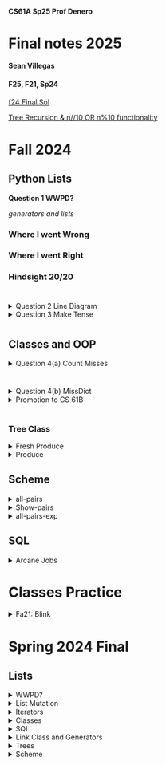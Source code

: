 #### CS61A Sp25 Prof Denero
# Final notes 2025
#### Sean Villegas
#### F25, F21, Sp24

[f24 Final Sol](https://cs61a.org/exam/fa24/final/61a-fa24-final_sol.pdf)

[Tree Recursion & n//10 OR n%10 functionality](https://www.youtube.com/watch?v=LGtai0ottUc)

<style>
.tnr {
  font-family: 'Times New Roman', serif;
  font-size: 15px;
}

</style>


# Fall 2024 

## Python Lists

**Question 1 WWPD?**

_generators and lists_ 

### Where I went Wrong

### Where I went Right

### Hindsight 20/20 

#

<details><summary>Question 2 Line Diagram</summary>

_mutating lists environment diagram_ 

```python
b = 6
log = []

def make_line(a):
    b = 1
    list(log).append(a)
    return lambda x: a * x + b 
def shift_line(f):
    b = 3
    log.append([b])
    return lambda y: f(y) + b

z = shift_line(make_line(2))(0)
print(log)
print(z)
```
<div class="tnr">

**Questions:**
- What is displayed by print(log) on line 15?
- What is displayed by print(z) on line 16?

</div>

### Where I went wrong
1. At first, I tried evaluating outer frame which was wrong method of attack 
### Where I went right
2. Re-evaluate, employ _pemdos_ 
3. When local functions use `append` with the same variable names $\rightarrow$ the interpreter evaluates the which variable to pull from, i.e. local or parent. 
    - when appending a variable symbol to a list, it will automatically evaluate that variable that is binded to the symbol 
4. `list(lst)` will make a deep copy of a list if it has a list passed within
    - **deep copy:** is a copy that recursively evaluates every element in the list and makes its own independent list without using a reference (i.e. a pointer) to original list
    - **shallow copy:** is a copy of the original first level elements, any sub-operands (i.e. lists within lists) are pointers to the original list, and therefore can be mutated and reflect changes to the original list 
5. `append` with brackets around variables passed in $\Rightarrow$ means you add the bracketed value to a single index 
6. `extend` with brackets around variables passed in will always just add the elements. As that is the functionality of `extend`
7. Ask what is local memory v.s. outer memory
8. The outer parenthesis in a function call will remain even after first use $\Rightarrow$ can be used in other lambda or def statements within the function its next to, when a function needs a variable to process
    ```python
    shift_line(make_line(2))(0) 
    ```

# 

</details>

<details><summary>Question 3 Make Tense</summary>


<div class="tnr">
A list of numbers is easier for a person to sum up if it can be split into groups that all sum to 10. Implement
tens, which takes a list of positive numbers s. It returns True if, for every positive integer i where 10 * i <=
sum(s), there is a positive k that satisfies sum(s[0:k]) == 10 * i. Otherwise, it returns False.
</div>

```python
def tens(s):
    """Return whether every multiple of 10 less than or equal to sum(s) appears as a prefix of s.
    >>> tens([3, 2, 2, 3, 6, 2, 2, 4, 1, 5, 2]) # sum(s[:4])==10, sum(s[:7])==20, sum(s[:10])==30
    True
    >>> tens([3, 2, 2, 3, 6, 2, 6, 1, 5, 2]) # sum(s[:4])==10, but no slice starting at 0 sums to 20
    False
    """
    t = 0
    for x in s:
        t += x
        if _______:
            return _______
        if t == _______:
            t = _______
    return True
```

### Where I went wrong
1. I assumed we would take the sum within the code based on the docstring comments
2. I thought this would require recursion

### Where I went right
1. I correctly assumed that we had base cases to check for an element
2. I knew we had to return False in one of the base cases 
3. 
    ```python
    t += x  # <=> is shorthand for t = t + x 
    ```

### Hindsight 20/20 
1. Prefix sums $\Rightarrow$ cumulative total starting from the beginning of the list 
    - compared to incrementing _down_ from right side with 
    ```python
    x // 10 % 10 
    ```
    - cumulative sums $\Rightarrow$ running total 
2. The `for` loop in the skeleton code denotes we use an incremental step of adding each element to the the counter `t`, and check with our base cases on that element added to `t`
3. You must understand when the counter must be reset in the `True` case
</details>

# 

## Classes and OOP 

<details><summary>Question 4(a) Count Misses</summary>
<div class="tnr">
Implement the Counter class. A Counter has a count of the number of times inc has been invoked on
itself or any of its oﬀspring. Its oﬀspring are the Counters created by its spawn method or the spawn
method of any of its oﬀspring.
</div>

```python
class Counter:
    """Counts how many times inc has been invoked on itself or any of its offspring.
    >>> total = Counter()
    >>> odd, even = total.spawn(), total.spawn() # these are offspring of total
    >>> one, three = odd.spawn(), odd.spawn() # these are offspring of odd and total
    >>> for c in [one, even, three, even, odd, even]:
    ... c.inc()
    >>> [c.count for c in [one, three, even, odd, total]]
    [1, 1, 3, 3, 6]
    """

    def __init__(self, parent=None):
        self.parent = parent
        _______

    def inc(self):
        self.count += 1
        _______:
            _______

    def spawn(self):
        return _______
```

### Where I went Wrong
1. I added another count that performed addition to self.count in the loop 

### Where I went Right
- _Employed Process of elimination_ 

1. Understood through pattern matching that we need a `self.count = 0`
2. Understood that we need to check a condition once based on the parents inits
3. Understood the correct conditional v.s. loop
    - `while` would need some way to check when it fails to exit the loop, skeleton code doesn't allow for that
    - `for` needs some iteration in the options given, and the choices given do not have an iterable 
4. Understood that we need to initialize and return another object when we call the `spawn` method based on the options 

### Hindsight 20/20 
**OOP and Parent Child Relationships:**
- The `Counter` class shows how a parent object can influence its child objects by passing method calls upward (via the parent reference). This is key to designing objects that are hierarchical in nature.
    - The `inc()` method uses recursion to propagate (i.e. spread over all objects) the count increment through the parent chain. 
    - This is a fundamental idea where an action (in this case, incrementing the count) needs to be passed upward through a **chain of objects** (the parent-child relationship).

**Conditionals v.s. Loops:**
- Know when to use `if` vs. `while` vs. `for`.
1. `if` is for checking a condition once and taking action based on that condition.
2. `while` is for continuous looping until a condition fails. 
3. `for` is for iterating over a **collection of items**. 
    - In this problem, we don’t need a loop; we need a simple conditional check.

</details>

# 

<details><summary>Question 4(b) MissDict</summary>

<div class="tnr">
Implement the MissDict class. A MissDict has a dictionary d. Its get method takes an iterable keys, returns a list of all values in d that correspond to those keys, and counts the number of keys that did not appear in d (called misses). Printing a MissDict displays a fraction in which:

- The numerator is the number of misses during all calls to get for that particular MissDict instance.
- The denominator is the number of misses during all calls to get for any MissDict instance.

Assume Counter is implemented correctly.
</div>

```python
class MissDict:
    """Has a dict, gets a list of values for an iterable of keys,
    and counts the number of keys that are not in the dict.
    >>> double = MissDict({1: 2, 2: 4, 3: 6, 5: 10})
    >>> half = MissDict({2: 1.0, 3: 1.5, 4: 2.0})
    >>> double.get([1, 3, 5, 2, 4]) # No value for key 4 (1 miss)
    [2, 6, 10, 4]
    >>> double.get([5, 4, 3, 0, 4]) # No value for keys 4 or 0 or 4 (3 misses)
    [10, 6]
    >>> half.get([1, 3, 5, 2, 4]) # No value for keys 1 or 5 (2 misses)
    [1.5, 1.0, 2.0]
    >>> print(double) # double had 4 misses & half had 2 misses
    4/6 of the misses
    """
    misses = Counter()
    def __init__(self, d):
        assert isinstance(d, dict)
        self.d = d
        self.misses = _______

    def get(self, keys):
        result = []
        for k in keys:
            if k in self.d:
            _______
        else:
            _______
        return result

    def __str__(self):
    return f'_______ of the misses'
```


### WIW/R

`self.misses` variable
- I understood that we needed to init the `Counter()` class through `spawn` method. 
- There was another option with different syntax that achieves the same effect
    `MissDict.misses.spawn()` $\equiv$ `Counter(MissDict.misses)`

`for k in self.d:` 
- I understood that we needed to somehow add the values of the k dictionary look up to the `result` list. At first thought it was a dictionary comprehension, then I thought list comprehension, then I understood it was an append call with a classic `dictionary[key]` method that would get appended to result 
    - dictionary comprehension creates a dictionary based on values in iterable
    - list wouldn't make sense here since we already have a list. But, it is possible
    ```python
    my_dict = {'a': 1, 'b': 2, 'c': 3}
    keys = ['a', 'c']

    values = [my_dict[key] for key in keys]
    print(values)  # Output: [1, 3]
    ```

`self.misses.inc()`
- We call the above method for self.misses to create a spawn of all the misses. I was torn between two choices:
    - `self.misses.inc()`
    - `self.misses.count += 1`
- `self.misses.count += 1` is wrong, because it increments already by itself through each parent call to spawn and inc. 
    - It would only increment the local counter
    - It wouldn't trigger the parent counter to increment
    - We'd lose the automatic parent-child counting that makes the Counter class work

`{self.misses.count} / {MissDict.misses.count}`
- My first attempt I looked for each option that had a `.self` in its name. 
- However, rereading the problem lets us know that the numerator is supposed to be the instance misses count divided by the total misses count, in string format 
- I understood we had to use `{}` to get desired output. 

### Hindsight 20/20 

`self.misses.count += 1` 
- It would only increment the local counter
    - It wouldn't trigger the parent counter to increment
    - We'd lose the automatic parent-child counting that makes the Counter class work

- This does the same thing

    `MissDict.misses.spawn()` $\equiv$ `Counter(MissDict.misses)`

`NewClass.classvar.parentmethod()` $\equiv$ `ParentClass(NewClass.classvar)`

- `classvar` is an instance of ParentClass
- `method()` is a method that creates a new instance with the current instance as parent
- The right side directly creates a new instance with the parent specified

#

</details>


<details><summary>Promotion to CS 61B</summary>

<div class="tnr">
Given a sequence s and positions (indices) i and j in s with i < j, promoting an element to i from j means reordering s so that the element originally at position j is now at position i, all elements originally positioned between i and j increase their position (index) by one, and all other elements stay where they are. The beginning of s is position 0. 

<br>

For example, in the list [30, 60, 90, 120, 150, 180], promoting
to 2 from 4 would place the number 150 (original position 4) just before 90 (originally position 2) and increases the positions of both 90 and 120 by one, resulting in [30, 60, 150, 90, 120, 180].

Implement promote, which takes a list of numbers s and two non-negative integers i and j. It returns a new list promoting to i from j in s. Do not mutate s.

- Hint: For any list `s, s[len(s):]` evaluates to `[]`.
</div>

```python

def promote(s, i, j):
    """Return a list in which s[j] is at index i without mutating s.
    >>> promote([3, 6, 9, 12, 15, 18], 2, 4)
    [3, 6, 15, 9, 12, 18]
    >>> promote([3, 6, 9, 12, 15, 18], 0, 4)
    [15, 3, 6, 9, 12, 18]
    """
    assert i >= 0 and i < j and j < len(s)
    return s[:i] + _______ + _______ + s[_______:]

```

### WIW/R
- I knew we are making deep copies (so we dont mutate the original s list)
- I saw a pattern and went through all options of computation, but with `indexing` as a **slicing** rather than `range` selection
- I correctly deduced that slicing an element would just return a number, and adding that number would result in an error when adding lists
- `Extend` and `Append` mutate lists

### Hindsight 20/20 
- The big idea is that slicing works like range
    - i.e. `range(start, stop)` compared to python list indexing which returns the elements that you specify 
- Correct term is shallow copy, as `list`, and indexing i.e. `[:]` or `[i:]`creates shallow copy. 
- Append does not flatten or unpack the contents.
    - i.e. it will keep the list brackets and it adds contents to end of list, via indexing 
    - It adds object
- `+` combines lists by unpacking their elements.
- `Append` and `Extend` both return None
- **Slicing creates a new object** 

</details>


#

### Tree Class
<details><summary>Fresh Produce</summary>

<div class='tnr'>
Implement products, which takes a Tree instance t with positive integer labels and a positive integer n.
It returns True if every path from the root of t to a leaf has labels that equal n when multiplied together.

</div>

```python
def products(t, n):
    """Return whether the product of labels along every root-to-leaf path is n.
    >>> products(Tree(1, [Tree(2, [Tree(3)]), Tree(6)]), 6)
    True
    >>> products(Tree(1, [Tree(2, [Tree(3)]), Tree(6)]), 12)
    False
    >>> products(Tree(1, [Tree(2, [Tree(3)]), Tree(5)]), 6)
    False
    >>> products(Tree(1, [Tree(5, [Tree(2)]), Tree(12)]), 12)
    False
    """
    assert type(n) == int
    if t.is_leaf():
        return _______
    if _______:
        return False
    
    return _______
    (c)
```

#### WIW
- I thought that we would return True, because is_leaf() returns false if .branches is empty, but actually it returns True when it is empty because thats when it is a leaf, and false if others (if it has branches)
- For the recursive function, I passed in the list comprehension as the second argument, but really it was supposed to execute based on the list comprehension 
    - `product(t, [n * b.label] for b in t.branches]`

#### WIR
- I understood that we would return `False` if the product of `n % t.label > 0` 
- I understood that we had a recursive call to products, with the second argument to products being an integer. 

#### Hindsight 20/20 
Functions that aggregate iterable argument (on study guide): 
- `all(iterable)` returns bool for all values 


</details>

<details><summary>Produce</summary>


<div class='tnr'>

Implement produce, which takes a positive integer n. It returns a Tree of positive integers in which:

- The product of the labels along every root-to-leaf path is n,
- Every increasing sequence of integers starting with 1 that has product n is a root-to-leaf path, and
- Every sequence of siblings (nodes with a common parent) is an increasing sequence.

</div>

```python
def produce(n):
    """Return the largest tree in which the labels for every root-to-label path
    are increasing and have product n. Put all siblings in increasing order.
    >>> produce(12)
    Tree(1, [Tree(2, [Tree(6)]), Tree(3, [Tree(4)]), Tree(12)])
    >>> print(produce(24)) # Paths are 1-2-3-4, 1-2-12, 1-3-8, 1-4-6, and 1-24
    1
    2
    3
    4
    12
    3
    8
    4
    6
    24
    """
    def grow(t, x):
        for k in range(_______, x + 1):
            if _______ % k == 0:
                branch = _______
                
                if _______:
                    t.branches.append(branch)
        return t

    return grow(Tree(1), n)
```


#### WIW
- Misunderstanding of the idea, I thought we would have to do some sort of mod and then floor division to grab the first element
    - Instead we simply compare `if x % k == 0` at each iteration of the range to then see if we append it to the `tree.branches`
- Thought we were interacting with the `products` function defined earlier (notice that its missing a "assume a func is implemented correctly")
- I thought we also made a recursive call to produce, by making n smaller down. 

#### WIR
- Understood we are incrementing both t.label and x by 1 
- Understood that at each iteration, when we want to grab the `k` element in the range of `start, stop` and pass it in to `grow(t, k)`. I made a leap of faith that we would divide the count of x (as that what recursion does)


#### Hindsight 20/20 
- Before appending, we check if the branch is a leaf (we dont want a leaf), OR if `x == k `
- We do use `x % k == 0 and x // k` (in the recursive call), but not to grab the first element, rather to identify valid factors to extend the path.
- We increment `k` in the loop starting from `t.label + 1 to x`.
    -  x stays fixed during the loop, but we reduce it recursively via `x // k`

</details>


## Scheme
<details><summary>all-pairs</summary>

<div class='tnr'>

Implement the Scheme procedure all-pairs, which takes a procedure `f` and a list `s`. It returns `#t` if (f x y) is #t for every pair of adjacent elements x and y in s. Assume f always returns either `#t` or `#f`. 
</div>

```scm
(define (inc x y) (= (+ x 1) y)) ; Whether x+1 equals y
    ;;; Return #t if (f x y) is #t for every pair of adjacent values (x, y) in list s.
    ;;;
    ;;; scm> (all-pairs inc '(3 4 5 6 7 8))
    ;;; #t
    ;;; scm> (all-pairs inc '(3 4 5 8 7 8))
    ;;; #f
    ;;; scm> (all-pairs inc '(3))
    ;;; #t

(define (all-pairs f s)
    (or (null? s) (null? (cdr s))
    (and _______ (all-pairs f _______ ))))
```

### WIW
- I put the option `(apply f (car s) (car (cdr s))`
    - This assumes that the values `(car s)` and `(car (cdr s))` are a list data type (i.e. passed in and not evaluated). Reality is that these values are evaluated and not a list, breaking logic
- I chose `(cons (car s) (cdr s))`, thinking that this would continue the loop of the values in `cdr s`. 
    - The reality is, you can simply pass in `cdr s` and it will preserve the first element of `cdr s` (i.e. `car s`), and perform the same `(car (cdr s))` to compare the elements in procedure `f` 

### WIR
- I did process of elimination correctly down to 2 elements (i.e. filtered out syntax errors and the ordering of how `car` amd `cdr` work)

### Hindsight 20/20
- `(apply f s)` expects only two arguments, a function and a list data type
- In the all-pairs problem, you're not building a list manually with cons. You're just recursing down an existing list
    - Use `cons` and `nil` when constructing lists.
    - Don't use cons when just processing lists.
    - `cdr` automatically gives you the "rest of the list" — already terminated properly.


- **Question:**
    - Does cons need a `nill` if it has a provided `cdr`?
    - **Answer:**
        - No you don't. `(cons 1 2) ; => (1 . 2)`
            - The dot represents the end of a list, becoming a d**otted pair**
        - Proper list structure:
            - `(cons 1 '(2 3)) ; => (1 2 3)`



</details>

<details><summary>Show-pairs</summary>

<div class='tnr'>
Implement the Scheme procedure show-pairs, which takes a list s and returns a list of every pair of adjacent elements in s. A pair is a two-element list.


</div>

```scm
;;; Return a list of every pair of adjacent elements in list s.
;;;
;;; scm> (show-pairs '(3 5 7 9 11 13))
;;; ((3 5) (5 7) (7 9) (9 11) (11 13))
(define (show-pairs s)
    (if (or (null? s) (null? (cdr s))) nil
        ( _______ _______ (show-pairs _______ ))))

```

### WIW
- For option a I chose `list` over `cons`, as I knew that both would create a list to preserve the inner list structure
    - I thought that `cons` would expect a value, and then the *rest* of the list
- I didn't preserve the list structure for option b, which would be wrapped around `(car s) (car (cdr s))`

### WIR
- I understood that we needed a list procedure, by process of elimination I had `cons` or `list` as my option
- I got the structure for looping through the list correctly i.e. `(car s) (car (cdr s))`
- I understood that we keep the list going by calling `(cdr s)` to keep the `(car (cdr s))` as the first element in the pairs of lists


### Hindsight 20/20 
- Why `(list (car s) (car (cdr s)) (show-pairs (cdr s)))` is equivacado. `list` here creates a _flat_ list of three elements
    - The first element: `(car s)`
    - The second element: `(car (cdr s))`
    - The third element: the entire result of the recursive call `(show-pairs (cdr s))`
    - This would not preserve the pairs correctly, and we would have raw data in the list. 
- Why `(cons (list (car s) (cdr s) (show-pairs (cdr s))))` is right
    - `list` works when inside `cons`, because `(list (car s) (car (cdr s)))` will get values that `cons` accepts as the first part of the list.
        - When we hit `(null? s)` or `(null? (cdr s))` in our base - we return nill preserving the `cons` structure till completion 



<div class='tnr'>
What order of growth describes the time it takes to execute (unpair s) in terms of the length of the input list s, assuming that car, cdr, cons, and null? are all constant-time operations?
</div>

```scm
(define (unpair s) (cond ((null? s) nil)
                    ((null? (cdr s)) (car s))
                    (else (cons (car (car s)) (unpair (cdr s))))))
```

### WIR
- I understood for the time complexity question, `car`, `cdr`, `cons` and `null?` are constant and therefore adding a constant would not increase the time complexity by a some notation 
    - furthermore, we have a `cond` statement that is looping through each *element* in the list, which implies linear because 
        - Incrementing n increases time by a constant

</details>

<details><summary>all-pairs-exp</summary>

<div class='tnr'>

Implement the Scheme procedure **all-pairs-exp**, which takes a procedure name **proc-name** (a symbol) and a list s. It returns an **and** expression that calls the procedure named by **proc-name** on every adjacent pair of elements in s. Assume show-pairs is implemented correctly.

Options for first blank: 
- and
- 'and
- cons and
- cons 'and

</div>

```scm
;;; Return an and expression that calls the procedure called proc-name on
;;; every adjacent pair of elements in s.
;;;
;;; scm> (all-pairs-exp 'inc '(3 4 5 6 7 8))
;;; (and (inc 3 4) (inc 4 5) (inc 5 6) (inc 6 7) (inc 7 8))
;;; scm> (eval (all-pairs-exp 'inc '(3 4 5 6 7 8 )))
;;; #t
(define (all-pairs-exp proc-name s)
( _______ (map _______ (show-pairs s))))
```

### WIW & Hindsight
- I chose `'and` as the option, because I know that `cons` expects a value as first argument, and the rest of the list as its second. 
    - the correct option is `cons 'and` 
    - `'and` is just a symbol
    - we need: `(cons 'and list-of-expressions)`
- I thought that `map` would automatically preserve the inner list structure (i.e. not make a flat list), so I called `'inc` as my option
    - First, it was supposed to be `'proc-name`, but I made a mistake of passing in the `inc` from doctests 
    - `(map f s)` expects a function as first argument, not a symbol to be later evaluated 
    - You are supposed to pass in a lambda 
    - `(lambda (pair) (list proc-name (car pair) (car (cdr pair))))`
    - **Sudo Code:** For each pair, make a list that starts with the proc-name symbol (like inc), then the first and second elements of the pair
    - Questions: 
        - why do we pass in `proc-name` unquoted? wouldn't it compute the pair
            - **answer:**
                - because `proc-name` is already a symbol. It was passed in as a quoted symbol like `'inc`. We evaluate what proc-name is in the procedure to set it up as `inc`
            

### WIR
- I understood that we needed to pass in a list type so that scheme would construct a returned list that could be evaluated piece of code.
</details>


## SQL 
<details><summary>Arcane Jobs</summary>
<div class='tnr'>

The Council of Piltover wants a list of all the people living in regions it governs that have unique jobs. Create a table with columns labeled **name** and **job** that contains one row for each person living in a region governed by the "council" who is the only person with their job among everybody living in regions ruled by the council.
The who table has one row per person and columns for their name (string; each row has a unique value), the region (string) they live in, and their job (string). The gov table has one row per region and columns for its name called place (string; each row has a unique value) and the group that rules over it called ruler (string).


1st option: 

 (1.0 pt) Fill in blank
- who
-  who AS a, who AS b
- who, gov
- who AS a, who AS b, gov

2nd option: 
- COUNT(*) = 1
- place = "council"
- a.job = b.job
- a.job != b.job
- region = place
- a.region = place
- a.region = b.region AND a.region = place
- a.job = b.job AND a.region 

</div>

```sql
SELECT name, job FROM _______ WHERE _______ AND ruler = "council" _______ ;
```

### WIW 
- I went under the assumption that we would be performing an inner join with aliasing. So I chose option `who AS a, who AS b, gov`
    - You don’t need a self-join to find unique jobs — `GROUP BY` and `HAVING COUNT(*) = 1` does that directly.
    - Self-joins would make sense if you were comparing two people with the same job (e.g. to eliminate duplicates or find uniqueness by comparison), but grouping is more efficient and intended for this.
- I checked my answer and saw that I was wrong, so I changed option b from `a.job = b.job AND a.region = place` to `region = place`
- Part c was a fill in the blank, and it said that I could include clauses _but didnt have to_. Which made me think that it was something minimal. However, my instinct of `HAVING` was the right choice. 
    - **this is the only way to filter for uniqueness in SQL**

### Hindsight 20/20 
- Don't get thrown off from wording of problem. Step one is identify `FROM`, then `SELECT` and `WHERE` as step 2, and step 3 as `GROUP BY`, optional `HAVING`
</details>




# Classes Practice 

<details><summary>Fa21: Blink</summary>
<div class='tnr'>

Implement the Blink class. A Blink instance represents a linked list of numbers and can find the longest sublist starting with any particular value in constant time. **A Blink instance b is constructed from a linked list s (a Link instance or Link.empty)** and has the following attributes:

- b.link is s, the linked list from which b was constructed.
- b.rest is a Blink representing the rest of s. If b represents Link.empty, then it has no rest attribute.
- b.sublists is a dictionary with a key for each unique element in s. The value for a key k is the Link instance representing the longest sublist of s starting with k.
</div>

```python
class Blink:
    """A Blink has link, rest, and.sublists attributes for a linked list s.
    >>> s = Link(3, Link(1, Link(4, Link(1, Link(5)))))
    >>> b = Blink(s)
    >>> b.link is s
    True
    >>> b.rest.rest.link is s.rest.rest
    True
    >>> b.rest.rest.rest.rest.rest.link is Link.empty
    True
    >>> b.sublists[4]
    Link(4, Link(1, Link(5)))
    >>> b.sublists[1]
    Link(1, Link(4, Link(1, Link(5))))
    >>> b.rest.rest.sublists[1]
    Link(1, Link(5))
    >>> b.sublists[3] is s
    True
    """
    def __init__(self, s):
        assert s is Link.empty or isinstance(s, Link)
        if s is not Link.empty:
            self.rest = _________
                            (a)
             # Copy the sublists dict of self.rest into a new dict.
            self.sublists = self.rest.sublists.copy()
            _________
                (b)
        else:
            self.sublists = _________
                               (c)
            self.link = _________
```

(1.0 pt) Which of these could fill in blank (c)?
- self.rest.sublists
- self.rest.sublists.copy()
-  {}
- {s: s}
- {s: self}
- {s.first: s}
- {s.first: self}

iv. (1.0 pt) Which of these could fill in blank (d)?
- s
- s.rest
- s.link
- self
- self.rest
- self.rest.link

### Method of attack 
- Find problem with biggest points and see if you can work around it
- Draw link class and what instructions tell you 
</details>


# Spring 2024 Final

## Lists
<details><summary>WWPD?</summary>

<div class='tnr'>
Assume the following code has been executed. No error occurs.
</div>

```python
s = [2, 4]
t, u = [2, 0, s], [2, 0, s]
t.append(5)
u[2].extend(s)
v = t[2]
t[2] = [6, 7]
```

**Moral:** 
- `.extend` does not change object identity, it only modifies the list in-place


**Blurb:**
- in laymans terms, the pointer in memory will still be valid because we are modifying the index at that memory address, rather than _inside_ that current variable. It is true to say that the modification is happening in that list, but only because it is modifying the pointer to s
- At variables that have previous binded object identities (i.e. pointer addresses in memory), will preserve that binding unless that specific variable is modified later
- I am right to understand that when you call `.extend` with brackets, it will flatten that list and add it.
- `.append` will do the opposite, and append that preserved list element to the end creating sublists (if it is passed in as a list)
- If a variable is bound to an object (like a list), that binding is preserved unless the variable is explicitly reassigned. Other variables referencing the same object will continue to see mutations unless the object is replaced or the variable is rebound
- A variable in Python keeps pointing to the same object in memory unless it is explicitly reassigned. 
    - If multiple variables reference the same object (e.g. a list), then mutations to that object (like append, extend, pop, etc.) will be visible to all variables referencing it.
However, if you reassign the variable (e.g. x = [1, 2] or x = some_other_list), the binding changes, and the original connection is broken
- So we know that the object identity is pointing to `s` in `u[2]`, so when we `.extend(s)` at that index, it will modify the list at s (due to the pointer), and when we call print(u), that will evaluate the list elements in s.

</details>

<details><summary>List Mutation</summary>

<div class='tnr'>
Definition: The increasing sublist of a sequence of numbers s is a list containing each element of s that is larger than all previous elements. Implement up, which takes a list of numbers s and returns its increasing sublist.

Options: 
i. (1.0 pt) Fill in blank (a).
- []
- [[]]
- [s]
- [s[0]]
- None
i (2.0 pt) Fill in blank (b).
- result and s[0] < x
- result and result[-1] < x
- result or s[0] < x
- result or result[-1] < x
- not result and s[0] < x
- not result and result[-1] < x
- not result or s[0] < x
- not result or result[-1] < x
iii. (1.0 pt) Fill in blank (c).
- append
- extend
- pop
- list

</div>

```python
def up(s):
    """Return the increasing sublist of list s.
    >>> up([3, 1, 2, 5, 4, 5, 7, 6, 12, 11])
    [3, 5, 7, 12]
    """
    result = _______
            # (a)
    for x in s:
        if _______:
            # (b)
    result._______(x)
            # (c)
    return result
```

### Moral 
- Use `append` to add a single number
- Don’t use `extend` unless x is a list or iterable
- Adding a `not` in front of the result will check if it is true (i.e. when it is an empty list `[]` it is false, and we have to start the iteration by checking if it is true that it is empty when comparing it to x). When it is full, it is true, therefore it is false. 

</details>

<details>
<summary>Iterators</summary>

<div class='tnr'>

Implement upiter, which takes a finite iterator over numbers t and returns its increasing sublist. You
may not call `up` in upiter.

</div>

```python
def upiter(t):
    """Return the increasing sublist of iterator t.
    >>> upiter(iter([3, 1, 2, 5, 4, 5, 7, 6, 12, 11]))
    [3, 5, 7, 12]
    """
    try:
        x = next(t)
    except StopIteration:
        _______
    return _______ + _______ (filter( _______ , t))


def upiter(t): 
    try: 
        x = next(t)
    except StopIteration: 
        return []

    return [x] + upiter(filter(lambda y: y > x, t))
```

### WIW 
- I chose `x = []`
- I chose `list` to force the iterator to compute till exhaustion, but instead you need to make sure it filters each time for every new `[x]`
- You need to use a lambda to compare each x element to the new element in the list

### WIR
- I understood that we can only concatenate list objects, which helped with process of elimination 
- I understood we need to return a base case of []
- I understood we use recursion 

### Moral
- `.filter(f, iter)` returns an iterator object that can be called with `next(t) `
    - it is a lazy generator 
    - it expects an iterator passed in 
- Recursion bubbles back up from the base case 

</details>


<details><summary>Classes</summary>

<div class='tnr'>

Implement the Domino class. A Domino instance is constructed from a two-element list of non-negative integers below 10 that is stored as an instance attribute `ns`. The `align` method takes an integer first
which must be one of the numbers in `ns`. It returns the same domino **instance** on which it was **invoked**, but first mutates it so that first comes first in ns. A Domino([3, 4]) is displayed as 3-4.

</div>


```python
class Domino:
    """ Domino has two numbers and can be aligned to place one of them first.

    >>> d = Domino([3, 4])
    >>> original = d
    >>> d.align(3)
    3-4
    >>> d.align(4)
    4-3
    >>> d is original  # No new Domino instance was created
    True
    >>> d              # Domino's order is changed by align
    4-3
    """
    def __init__(self, ns):
        assert len(ns) == 2 and ns[0] in range(10) and ns[1] in range(10)
        self.ns = ns

    def align(self, first): 
        assert ______, 'first must be a number on the domino.'   # first in self.ns
        if ______:   # first != self.ns[0]:
            ______ # self.ns = [self.ns[1], self.ns[0]]
        return ______ # self 

    def __repr__(self):
        return ______
```

### WIW 
- By process of elimination I understood that we needed to check the element, I just chose two options:
    - `self.first == self.ns[0] or self.ns[1]`
        - this returns True or False, and it will always return True unless the item is 0. 
        - `self.first` is not a part of the instance attribute so this would error
    - `self.first in self.ns`
    - The comment 'first must be a number on the domino' $\implies$ that the number MUST be in the list without giving away the answer. 
- For the second blank, I correctly understood that we have a conditional check if the first passed in is not equal to the first index of self.ns, then we execute the clause. However I incorrectly chose `self.first != self.ns[0]`
- For the `if` clause I wrote `self.ns[1] = self.ns[:1] and self.ns[0] = self.first`
    - this statement is wrong, since it is checking the boolean value. 
    - Furthermore, `self.ns[:1]` would just return the 0th index, leading to the same problem that we were trying to solve for (i.e. flip it)
- For the return statement; by process of elimination I understood that the other recursive class classes calls did not make sense. I knew we had to return the `self`. However I chose option `repr(self.ns)`. This is wrong because we want to return the instance object, but also want it to be human readable, which is already what the next line `def __repr__(self):` is handling. On top of that, we aren't trying to return the list, we want it in a specific human readable format compared to the list of `self.ns`

### Moral
- the problem statement wants us to mutate the object in place. Python objects can be mutable. 
- we return `self` to allow for method chaining, common in OOP when you want to return a modified instance
- without `repr`, we would get a memory address instead of a human readable address

**New Vocab:**
- Method chaining in Python is a style of programming where multiple methods are called sequentially on the same object in a single statement.
- This is achieved by having each method return the object itself (usually by returning self)
- Allowing subsequent methods to be called directly on the result. It enhances code readability and conciseness, especially when performing a series of operations on an object.


#

**_list comprehension_**
<div class='tnr'>

Implement drop, which takes a Domino instance **d** and a list of **Domino** instances **ds**. It returns a new list with all of the elements of **ds** except for **d**.
</div>


```python
def drop(d, ds):
    """Return a new list of dominos with all elements of ds except d.

    >>> ds = [Domino(ns) for ns in [[5, 2], [3, 4], [5, 5], [3, 4]]]
    >>> drop(ds[1], ds)
    [5-2, 5-5, 3-4]
    >>> drop(ds[3], ds)
    [5-2, 3-4, 5-5]
    >>> ds
    [5-2, 3-4, 5-5, 3-4]
    """ 
    return __________ # [x for x in ds if x is not d]
```
<div class='tnr'>
What is the value of `drop(ds[2], drop(ds[1].align(4), ds))` assuming drop and Domino are defined correctly and ds is assigned to:
`ds = [Domino(ns) for ns in [[5, 2], [3, 4], [5, 5], [4, 3]]]`

<details><summary>Options</summary>

- [5-2]
- [5-2, 3-4]
- [5-2, 4-3]
- [5-2, 5-5]
- [5-2, 3-4, 5-5]
- [5-2, 4-3, 5-5]
- [5-2, 5-5, 4-3]
- [5-2, 3-4, 5-5, 4-3]
</details>
</div>

### WIW
- I filled in the blank with `ds[:].pop(d)`
    - I thought by new list it meant we can make a copy of the list and pop the element in it
- I almost chose the correct option, but I chose `[5-2, 3-4]`, the correct answer is `[5-2, 4-3]`
    - When retracing environment diagram, the only conclusion that would preserve `[5-2, 4-3]` is the fact that when we call `.align(4)` on that instance, we still are calling the function `drop` on that index 1, and we preserve the other instance that matches it 

### Moral 
- `list.pop()` takes an **index**, not a _value_
    - So `pop(d)` will raise a TypeError
- `[x for x in ds if x is not d]` keeps only the elements that do not refer to the exact same object as d.
- We can mutate objects in place, and we only remove the object instance.
    - `ds[1]` is the same object as `3-4`, but calling `.align(4)` on it mutates it in-place to `4-3`
    - ds[1] and ds[3] are now both 4-3, but they are different objects.
- Understand the difference between: 
    - `==` (value equality)
    - `is` (identity / same object)


#

<div class='tnr'>

Definition: A line of Dominos is a sequence of dominos in which pairs of adjacent numbers on different dominos are equal, such as `2-4 4-3 3-3 3-6`. Implement longest, which takes a list of Domino instances ds. It returns a string that describes the longest line of dominos that can be formed from `ds`. This result should contain domino repr strings separated by spaces, such as `'2-4 4-3 3-3 3-6'`. The dominos described in the result can appear in any order and may be flipped using the align method. If more than one line is longest, describe any of the longest lines. You may call **drop**.
</div>

```python
def longest(ds):
    """Return a string describing the longest line that can be formed from dominos in ds.

    >>> ds = [Domino(ns) for ns in [[5, 2], [3, 4], [5, 5], [6, 1], [3, 2]]]
    >>> print(longest(ds))
    4-3 3-2 2-5 5-5

    >>> ds = [Domino(ns) for ns in [[1, 2], [1, 2], [3, 2], [3, 2], [3, 2], [3, 2], [4, 3], [4, 3], [4, 3], [6, 5]]
    >>> print(longest(ds))
    2-1 1-2 2-3 3-2 2-3 3-4 4-3 3-4
    """
    def finish(first, rest):
        #   repr(first)         # d.align(first.ns[1]), drop(d, rest) first.ns[1] in d.ns
        s = [ ____ + ' ' + finish(____, ____) for d in rest if ____] 
        if not s:
            return ____ # repr(first)
                                # len
        return max(s, key=____) # must match for both options including max

    candidates = []
    for first in ds:
        candidates.append(finish (first,     drop(first, ds))) # left blank intentionally
        candidates.append(finish(first.align(first.ns[1]), drop(first, ds)))   # len
    return max(candidates, key=____)

```

### WIW
- I chose `repr(rest[0])` as first blank. It wouldn't make sense to index the rest in hindsight, I just dont know what `rest[0]` is pointing to. Is it the object instances in the list? and if so, how does repr(first) capture the first object instances in the list and we do a list comprehension for the rest of it? 
- We call `d.align(first.ns[1])` to find the max chain of domino sequences. 

### Walkthrough 
- `max(iterable_or_argument key=keyfunc)`
    - The `key=` argument lets you specify a function that transforms each element before comparing them.
    - If multiple items are maximal, the function returns the first one encountered.
- We want to make the first parameter wrapped in `repr` 
- We call the align method to mutate that object instance to see if it matches the 1-nth index object for the next call, and we drop the previously computed d to not work with the same list of object references again. 
- the `if ____ `part ensures we're only including the dominos in rest that can be aligned (i.e., where `first.ns[1]` matches `d.ns[0]` _after_ alignment).
- if our s is a false value (i.e. none; an empty list), then we return the repr of first (that Domino object itself)
    - Blank (k): repr(first) — If no further dominos can be added, we return repr(first) to indicate that the chain ends here.
- Lastly, we return the max character string. I got this wrong because I got tripped up on the comment about returning the numbers on a domino below 10. 

</details>

<details><summary>SQL</summary>

<div class='tnr'>
The Domino table has one row per domino that gives its unique id (number) and the numbers appearing on the domino m and n (numbers).
</div>

```sql
CREATE TABLE dominos AS
    SELECT 0 AS id, 3 AS m, 2 AS n UNION
    SELECT 1 , 3 , 1 UNION
    SELECT 2 , 6 , 3 UNION
    SELECT 3 , 4 , 4 UNION
    SELECT 4 , 3 , 2 UNION
    SELECT 5 , 2 , 6;
```

<div class='tnr'>
Complete this query that creates one row per domino for which at least one other domino has a number equal to its n value. The row contains the domino’s id, m value, n value, and the count of other dominos that have a number equal to its n value.
</div>

```sql
SELECT a.id, a.m, a.n, COUNT(*) FROM dominos AS a, dominos AS b
    WHERE _______ AND (_______)
    GROUP BY _______;
```

<details><summary>Options</summary>

i. (1.0 pt) Fill in blank (o).
- a.id = b.id
- a.id < b.id
- a.id != b.id

ii. (2.0 pt) Fill in blank (p).
- a.m = b.m OR a.n = b.n
- a.m = b.m AND a.n = b.n
- a.n = b.m OR a.n = b.n
- a.n = b.m AND a.n = b.n
- a.m = b.n OR a.n = b.n
- a.m = b.n AND a.n = b.n

iii. (1.0 pt) Fill in blank (q).
- m
- a.m
- b.m
- id
- a.id
- b.id
</details>

### WIR
- I understood that we dont want to `WHERE` on a table that has matching `.ids` because that would give a huge table, based on incorrect filtering. It wouldn't make sense to check which is greater as well. So we check for each `.id` incrementally by making sure the `.ids` are not the same when we perform an inner join
    -  So, using `a.id != b.id` ensures that we're comparing different dominoes
- We want to `GROUP BY` the `a.id` because we want the domino id per row 
    - grouping by `a.id` is important here because you're looking for the count of dominoes that have a number equal to the n value of the domino with the specific `a.id`. This means for each domino (as represented by its id), you want to count how many other dominoes have the same number on their m or n position. 
    - Grouping by `a.id` ensures that the results correspond to each domino individually.
        - **Why group by a.id and not b.id or id?**
            - Because we're analyzing each domino a, counting how many other dominoes b match its n value. Grouping by a.id gives us one row per original domino.
### WIW
- I thought we had to filter for `AND` to have both true cases, but we only needed to check with an `OR` to have more flexibility by comparing the number at the second position of domino a (a.n) with both positions of domino b.
- This condition ensures that any matching number will result in a valid pair, regardless of the orientation of the dominos.
</details>


<Details><summary>Link Class and Generators</summary>
<div class='tnr'>

Implement repeat, a generator function that takes a non-empty finite linked list s and a positive integer k. It yields k elements from s, restarting from the first element of s each time the end is reached. It is ok to mutate s. You may call cycle.
</div>

```python
def repeat(s, k):
    """Yield k items from a non-empty finite linked list, starting over as needed.
    It is ok to mutate s in the process.
    >>> t = repeat(Link(4, Link(2, Link(6))), 10)
    >>> [next(t), next(t), next(t), next(t)]
    [4, 2, 6, 4]
    >>> list(t) # 6 of the 10 elements remain
    [2, 6, 4, 2, 6, 4]
    """
    for x in _______: # range(k):
        yield _______ # s.first 
        _______ # s = cycle(s)
```

### WIR 
- I got options 1 and 3 right. 

### Hindsight
- I first chose `from repeat(s.rest, k-1)`
- What I want to understand is how the recursive list is preserved and we are able to call s.first at each iteration of the lazy generator
- `repeat` is a generator function. That means when you call it, you get back a **generator object** that keeps its own internal state across calls to `next()`
- It doesn't cycle the list.
- It restarts the generator each time.
- It creates a new generator object per recursive call, defeating the purpose of lazy iteration
- `cycle(s)` is only called once — at the beginning — to mutate the list into a circular one. After that, we never call cycle again
    - You call `cycle(s)` once to mutate the list into a cycle.
    - The generator function has a local variable s that moves forward in the cycle with each `next()`.
    - The generator object retains s's current position in memory, thanks to Python's generator state model.

### Moral:
- The generator function can keep track of object attributes when you call next(t) on them. 
- This means you don't need recursion as it handles it self when looping through the instance.

</details>


<details><summary>Trees</summary>
<div class='tnr'>
Implement count_ones, which takes a Tree instance t. It returns the number of nodes in t that have one child. The Tree class is defined on Page 2 of the Midterm 2 study guide.
</div>

```python
def count_ones(t):
    """Return the number of nodes that have one child.
    >>> count_ones(Tree(1, [Tree(2), Tree(3, [Tree(4)])]))
    1
    >>> count_ones(Tree(1, [Tree(2), Tree(3), Tree(4)]))
    0
    >>> count_ones(Tree(1, [Tree(2, [Tree(3, [Tree(4)]), Tree(5, [Tree(6)])])]))
    3
    """
    count = sum([ count_ones(_______) for b in t.branches if _______ ])
    if _______:
        return count + 1
    else:
        return count
```

Options: 

(1.0 pt) Fill in blank (a).
```
    b
    t
    b.branches
    t.branches
```
ii. (1.0 pt) Fill in blank (b).
```
    True
    is_leaf(b)
    is_leaf(t)
    len(b.branches) == 1
    len(t.branches) == 1
```
iii. (2.0 pt) Fill in blank (c).
```
    True
    is_leaf(b)
    is_leaf(t)
    len(b.branches) == 1
    len(t.branches) == 1
    all([len(b.branches) == 1 for b in t.branches])
    any([len(b.branches) == 1 for b in])
```
### Moral: 
- When you have one branch, it implies that it has a own node that is a leaf. 

#

<div class='tnr'>
Implement shorten, which takes a Tree instance t. It removes all non-root nodes that have no siblings (no other nodes with the same parent), then returns t.
</div>

```python
def shorten(t):
    """Remove all non-root nodes with no siblings and return t.
    >>> shorten(Tree(1, [Tree(2), Tree(3, [Tree(4)])]))
    Tree(1, [Tree(2), Tree(3)])
    >>> shorten(Tree(1, [Tree(2, [Tree(3, [Tree(4)])])]))
    Tree(1)
    >>> shorten(Tree(1, [Tree(2, [Tree(3), Tree(4)])]))
    Tree(1, [Tree(3), Tree(4)])
    >>> shorten(Tree(1, [Tree(2, [Tree(3, [Tree(4), Tree(5)]), Tree(6, [Tree(7)])])]))
    Tree(1, [Tree(3, [Tree(4), Tree(5)]), Tree(6)])
    """
    _______: # while len(t.branches) == 1
        _______ = _______ # t.branches = t.branches[0].branches
    for b in t.branches:
        shorten(b)
    return t
```

### WIW

Why other options for second blank are wrong: 

    t
    t.branches[i]
    Tree(t.label, t.branches)

`t`
-  This changes t to a list `(t.branches[0].branches is a list)`, not a Tree.
- t was originally a Tree instance; replacing it with a list breaks the structure.
- Later code `(for b in t.branches:)` assumes t is still a Tree. That would raise an error like AttributeError: 'list' object has no attribute 'branches'.

`t.branches[i]`
- This tries to assign a list of branches (e.g., [Tree(3)]) to a single element in the list (t.branches[i], or t.branches[0]).

`Tree(t.label, t.branches) = t.branches[0].branches`
- You can’t assign to a constructor call like Tree(...) — this is a syntax error in Python.
- The left-hand side is not a variable; it's an expression that creates a new object.
- Even if you could assign to it, it doesn't change the original tree t at all.
- Also, Tree(...) = ... doesn’t make any sense — you’re not assigning to anything mutable

### Moral:
- Garbage collection in Python is an automated memory management process that deletes objects when they are no longer in use.
    - it does this by counting the references and ones that are unused
- When we set the `len(t.branches) == 1`, we check for where there are branches that have no siblings
- Then, we bind `t.branches` to be a list of that node (i.e. a reference pointer to there)
- We exit the while loop, loosing the reference due to garbage collector, and recursively call `shorten(b)` on every branch left. When its not true, we return the new `t` 

#

<div class='tnr'>

What order of growth describes the time it takes to execute `u = Tree(1, [t])` in terms of the number of nodes in a Tree instance `t`. Assume every non-leaf node in `t` has two children.

Options: 

    constant
    logarithmic
    linear
    quadratic
    exponential
</div>

### Moral: 
- Just pointer assignment → O(1) time.
- You're not modifying or inspecting t — you're just wrapping it inside a new Tree. So it's constant time, regardless of how big t is.
- Creating a new tree that points to an existing tree is constant time. Traversing or modifying the tree is not.
</details>


<details><summary>Scheme</summary>

<div class='tnr'>

A nested list of numbers is a list containing numbers and nested lists of numbers. For example: `((7 5) 3 ((1)) 9)`
Implement truths, which takes a nested list of numbers s and a one-argument procedure f. It returns the count of numbers x in s for which (f x) returns a true value.

```scm
scm> (define (eight? x) (and (number? x) (= x 8)))
scm> (truths '(8 (8 ((3 8)) 8 ())) eight?)
4
scm> (truths '(8 (8 ((3 8)) 8 ())) number?)
5
Hint: The built-in number? procedure returns whether its argument is a number.
```
</div>

```scm
(define (truths s f)
#| 
scm> (define (eight? x) (and (number? x) (= x 8)))
scm> (truths '(8 (8 ((3 8)) 8 ())) eight?)
4
scm> (truths '(8 (8 ((3 8)) 8 ())) number?)
5
|#

(if (null? s) 0
    (+
    (if (number? (car s)) _______ (truths _______ f)) ; first argument to +
    _______ ))) ; second argument to +


(define (truths s f)
(if (null? s) 0
    (+
    (if (number? (car s)) (f (car s)) (truths (cdr s) f)) ; first argument to +
    (truths (cdr s) f) ))) ; second argument to +
```

### Moral: 
- Divide-and-conquer approach:
    - Break off the first item (car s)
    - If it’s a number → test it
    - If it’s a list → recurse into it
    - Then move on to the rest (cdr s)

</details>